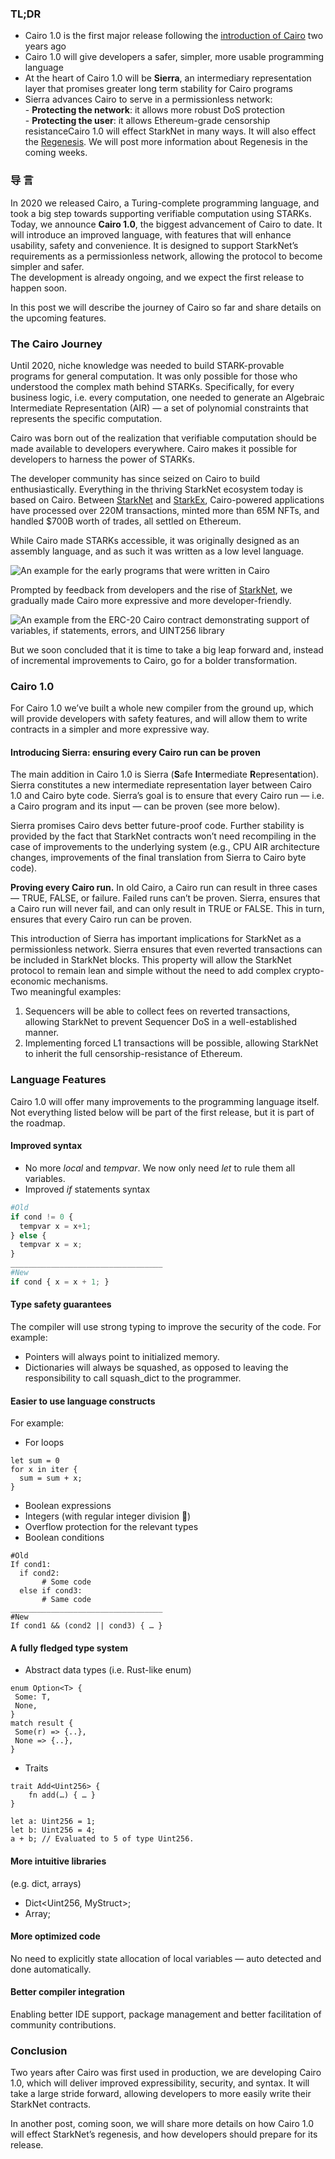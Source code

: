 ### TL;DR

* Cairo 1.0 is the first major release following the [introduction of Cairo](https://medium.com/starkware/hello-cairo-3cb43b13b209) two years ago
* Cairo 1.0 will give developers a safer, simpler, more usable programming language
* At the heart of Cairo 1.0 will be **Sierra**, an intermediary representation layer that promises greater long term stability for Cairo programs
* Sierra advances Cairo to serve in a permissionless network:\
  - **Protecting the network**: it allows more robust DoS protection\
  - **Protecting the user**: it allows Ethereum-grade censorship resistanceCairo 1.0 will effect StarkNet in many ways. It will also effect the [Regenesis](https://medium.com/starkware/regenesis-starknets-no-sweat-state-reset-e296b12b80ae). We will post more information about Regenesis in the coming weeks.

### 导 言

In 2020 we released Cairo, a Turing-complete programming language, and took a big step towards supporting verifiable computation using STARKs. Today, we announce **Cairo 1.0**, the biggest advancement of Cairo to date. It will introduce an improved language, with features that will enhance usability, safety and convenience. It is designed to support StarkNet’s requirements as a permissionless network, allowing the protocol to become simpler and safer.\
The development is already ongoing, and we expect the first release to happen soon.

In this post we will describe the journey of Cairo so far and share details on the upcoming features.

### The Cairo Journey

Until 2020, niche knowledge was needed to build STARK-provable programs for general computation. It was only possible for those who understood the complex math behind STARKs. Specifically, for every business logic, i.e. every computation, one needed to generate an Algebraic Intermediate Representation (AIR) — a set of polynomial constraints that represents the specific computation.

Cairo was born out of the realization that verifiable computation should be made available to developers everywhere. Cairo makes it possible for developers to harness the power of STARKs.

The developer community has since seized on Cairo to build enthusiastically. Everything in the thriving StarkNet ecosystem today is based on Cairo. Between [StarkNet](https://starkware.co/starknet/) and [StarkEx](https://starkware.co/starkex/), Cairo-powered applications have processed over 220M transactions, minted more than 65M NFTs, and handled $700B worth of trades, all settled on Ethereum.

While Cairo made STARKs accessible, it was originally designed as an assembly language, and as such it was written as a low level language.

![An example for the early programs that were written in Cairo](/assets/cairocode_01.png "An example for the early programs that were written in Cairo")

Prompted by feedback from developers and the rise of [StarkNet](https://starkware.co/starknet/), we gradually made Cairo more expressive and more developer-friendly.

![An example from the ERC-20 Cairo contract demonstrating support of variables, if statements, errors, and UINT256 library](/assets/cairocode_02.png "An example from the ERC-20 Cairo contract demonstrating support of variables, if statements, errors, and UINT256 library")

But we soon concluded that it is time to take a big leap forward and, instead of incremental improvements to Cairo, go for a bolder transformation.

### Cairo 1.0

For Cairo 1.0 we’ve built a whole new compiler from the ground up, which will provide developers with safety features, and will allow them to write contracts in a simpler and more expressive way.

#### Introducing Sierra: ensuring every Cairo run can be proven

The main addition in Cairo 1.0 is Sierra (**S**afe **I**nt**e**rmediate **R**ep**r**esent**a**tion). Sierra constitutes a new intermediate representation layer between Cairo 1.0 and Cairo byte code. Sierra’s goal is to ensure that every Cairo run — i.e. a Cairo program and its input — can be proven (see more below).

Sierra promises Cairo devs better future-proof code. Further stability is provided by the fact that StarkNet contracts won’t need recompiling in the case of improvements to the underlying system (e.g., CPU AIR architecture changes, improvements of the final translation from Sierra to Cairo byte code).

**Proving every Cairo run.** In old Cairo, a Cairo run can result in three cases — TRUE, FALSE, or failure. Failed runs can’t be proven. Sierra, ensures that a Cairo run will never fail, and can only result in TRUE or FALSE. This in turn, ensures that every Cairo run can be proven.

This introduction of Sierra has important implications for StarkNet as a permissionless network. Sierra ensures that even reverted transactions can be included in StarkNet blocks. This property will allow the StarkNet protocol to remain lean and simple without the need to add complex crypto-economic mechanisms.\
Two meaningful examples:

1. Sequencers will be able to collect fees on reverted transactions, allowing StarkNet to prevent Sequencer DoS in a well-established manner.
2. Implementing forced L1 transactions will be possible, allowing StarkNet to inherit the full censorship-resistance of Ethereum.

### **Language Features**

Cairo 1.0 will offer many improvements to the programming language itself. Not everything listed below will be part of the first release, but it is part of the roadmap.

#### **Improved syntax**

* No more *local* and *tempvar*. We now only need *let* to rule them all variables.
* Improved *if* statements syntax

```python
#Old
if cond != 0 {
  tempvar x = x+1;
} else {
  tempvar x = x;
}
__________________________________
#New
if cond { x = x + 1; }
```

#### **Type safety guarantees**

The compiler will use strong typing to improve the security of the code. For example:

* Pointers will always point to initialized memory.
* Dictionaries will always be squashed, as opposed to leaving the responsibility to call squash_dict to the programmer.

#### **Easier to use language constructs**

For example:

* For loops

```
let sum = 0
for x in iter {
  sum = sum + x;
}
```

* Boolean expressions
* Integers (with regular integer division 👯)
* Overflow protection for the relevant types
* Boolean conditions

```
#Old
If cond1:
  if cond2:
       # Some code
  else if cond3:
       # Same code
__________________________________
#New
If cond1 && (cond2 || cond3) { … }
```

#### **A fully fledged type system**

* Abstract data types (i.e. Rust-like enum)

```
enum Option<T> {
 Some: T,
 None,
}
match result {
 Some(r) => {..},
 None => {..},
}
```

* Traits

```
trait Add<Uint256> {
    fn add(…) { … }
}

let a: Uint256 = 1;
let b: Uint256 = 4;
a + b; // Evaluated to 5 of type Uint256.
```

#### **More intuitive libraries**

(e.g. dict, arrays)

* Dict<Uint256, MyStruct>;
* Array<MyOtherStruct>;

#### **More optimized code**

No need to explicitly state allocation of local variables — auto detected and done automatically.

#### **Better compiler integration**

Enabling better IDE support, package management and better facilitation of community contributions.

### **Conclusion**

Two years after Cairo was first used in production, we are developing Cairo 1.0, which will deliver improved expressibility, security, and syntax. It will take a large stride forward, allowing developers to more easily write their StarkNet contracts.

In another post, coming soon, we will share more details on how Cairo 1.0 will effect StarkNet’s regenesis, and how developers should prepare for its release.